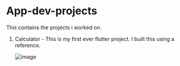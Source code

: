 # App-dev-projects

This contains the projects i worked on.

1. Calculator - This is my first ever flutter project. I built this using a reference.

   
   ![image](https://github.com/user-attachments/assets/9a390983-2aa2-4506-a0f6-3ba5f3ca7e46)
